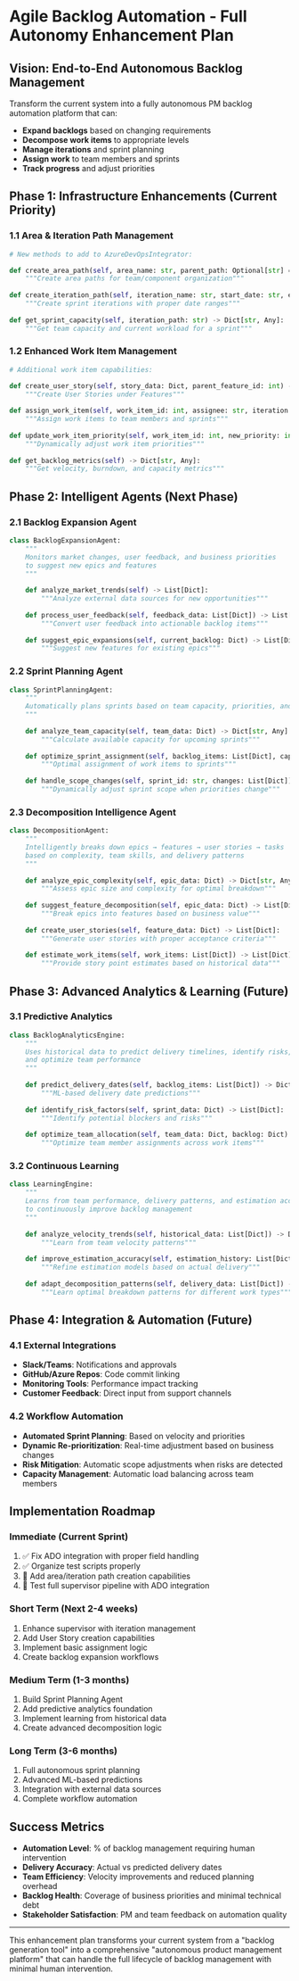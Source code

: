 # Agile Backlog Automation - Full Autonomy Enhancement Plan

## Vision: End-to-End Autonomous Backlog Management

Transform the current system into a fully autonomous PM backlog automation platform that can:
- **Expand backlogs** based on changing requirements
- **Decompose work items** to appropriate levels
- **Manage iterations** and sprint planning
- **Assign work** to team members and sprints
- **Track progress** and adjust priorities

## Phase 1: Infrastructure Enhancements (Current Priority)

### 1.1 Area & Iteration Path Management
```python
# New methods to add to AzureDevOpsIntegrator:

def create_area_path(self, area_name: str, parent_path: Optional[str] = None) -> Dict[str, Any]:
    """Create area paths for team/component organization"""
    
def create_iteration_path(self, iteration_name: str, start_date: str, end_date: str) -> Dict[str, Any]:
    """Create sprint iterations with proper date ranges"""
    
def get_sprint_capacity(self, iteration_path: str) -> Dict[str, Any]:
    """Get team capacity and current workload for a sprint"""
```

### 1.2 Enhanced Work Item Management
```python
# Additional work item capabilities:

def create_user_story(self, story_data: Dict, parent_feature_id: int) -> Dict[str, Any]:
    """Create User Stories under Features"""
    
def assign_work_item(self, work_item_id: int, assignee: str, iteration: str) -> Dict[str, Any]:
    """Assign work items to team members and sprints"""
    
def update_work_item_priority(self, work_item_id: int, new_priority: int) -> Dict[str, Any]:
    """Dynamically adjust work item priorities"""
    
def get_backlog_metrics(self) -> Dict[str, Any]:
    """Get velocity, burndown, and capacity metrics"""
```

## Phase 2: Intelligent Agents (Next Phase)

### 2.1 Backlog Expansion Agent
```python
class BacklogExpansionAgent:
    """
    Monitors market changes, user feedback, and business priorities
    to suggest new epics and features
    """
    
    def analyze_market_trends(self) -> List[Dict]:
        """Analyze external data sources for new opportunities"""
        
    def process_user_feedback(self, feedback_data: List[Dict]) -> List[Dict]:
        """Convert user feedback into actionable backlog items"""
        
    def suggest_epic_expansions(self, current_backlog: Dict) -> List[Dict]:
        """Suggest new features for existing epics"""
```

### 2.2 Sprint Planning Agent
```python
class SprintPlanningAgent:
    """
    Automatically plans sprints based on team capacity, priorities, and dependencies
    """
    
    def analyze_team_capacity(self, team_data: Dict) -> Dict[str, Any]:
        """Calculate available capacity for upcoming sprints"""
        
    def optimize_sprint_assignment(self, backlog_items: List[Dict], capacity: Dict) -> Dict:
        """Optimal assignment of work items to sprints"""
        
    def handle_scope_changes(self, sprint_id: str, changes: List[Dict]) -> Dict:
        """Dynamically adjust sprint scope when priorities change"""
```

### 2.3 Decomposition Intelligence Agent
```python
class DecompositionAgent:
    """
    Intelligently breaks down epics → features → user stories → tasks
    based on complexity, team skills, and delivery patterns
    """
    
    def analyze_epic_complexity(self, epic_data: Dict) -> Dict[str, Any]:
        """Assess epic size and complexity for optimal breakdown"""
        
    def suggest_feature_decomposition(self, epic_data: Dict) -> List[Dict]:
        """Break epics into features based on business value"""
        
    def create_user_stories(self, feature_data: Dict) -> List[Dict]:
        """Generate user stories with proper acceptance criteria"""
        
    def estimate_work_items(self, work_items: List[Dict]) -> List[Dict]:
        """Provide story point estimates based on historical data"""
```

## Phase 3: Advanced Analytics & Learning (Future)

### 3.1 Predictive Analytics
```python
class BacklogAnalyticsEngine:
    """
    Uses historical data to predict delivery timelines, identify risks,
    and optimize team performance
    """
    
    def predict_delivery_dates(self, backlog_items: List[Dict]) -> Dict[str, datetime]:
        """ML-based delivery date predictions"""
        
    def identify_risk_factors(self, sprint_data: Dict) -> List[Dict]:
        """Identify potential blockers and risks"""
        
    def optimize_team_allocation(self, team_data: Dict, backlog: Dict) -> Dict:
        """Optimize team member assignments across work items"""
```

### 3.2 Continuous Learning
```python
class LearningEngine:
    """
    Learns from team performance, delivery patterns, and estimation accuracy
    to continuously improve backlog management
    """
    
    def analyze_velocity_trends(self, historical_data: List[Dict]) -> Dict:
        """Learn from team velocity patterns"""
        
    def improve_estimation_accuracy(self, estimation_history: List[Dict]) -> Dict:
        """Refine estimation models based on actual delivery"""
        
    def adapt_decomposition_patterns(self, delivery_data: List[Dict]) -> Dict:
        """Learn optimal breakdown patterns for different work types"""
```

## Phase 4: Integration & Automation (Future)

### 4.1 External Integrations
- **Slack/Teams**: Notifications and approvals
- **GitHub/Azure Repos**: Code commit linking
- **Monitoring Tools**: Performance impact tracking
- **Customer Feedback**: Direct input from support channels

### 4.2 Workflow Automation
- **Automated Sprint Planning**: Based on velocity and priorities
- **Dynamic Re-prioritization**: Real-time adjustment based on business changes
- **Risk Mitigation**: Automatic scope adjustments when risks are detected
- **Capacity Management**: Automatic load balancing across team members

## Implementation Roadmap

### Immediate (Current Sprint)
1. ✅ Fix ADO integration with proper field handling
2. ✅ Organize test scripts properly
3. 🔄 Add area/iteration path creation capabilities
4. 🔄 Test full supervisor pipeline with ADO integration

### Short Term (Next 2-4 weeks)
1. Enhance supervisor with iteration management
2. Add User Story creation capabilities
3. Implement basic assignment logic
4. Create backlog expansion workflows

### Medium Term (1-3 months)
1. Build Sprint Planning Agent
2. Add predictive analytics foundation
3. Implement learning from historical data
4. Create advanced decomposition logic

### Long Term (3-6 months)
1. Full autonomous sprint planning
2. Advanced ML-based predictions
3. Integration with external data sources
4. Complete workflow automation

## Success Metrics

- **Automation Level**: % of backlog management requiring human intervention
- **Delivery Accuracy**: Actual vs predicted delivery dates
- **Team Efficiency**: Velocity improvements and reduced planning overhead  
- **Backlog Health**: Coverage of business priorities and minimal technical debt
- **Stakeholder Satisfaction**: PM and team feedback on automation quality

---

This enhancement plan transforms your current system from a "backlog generation tool" into a comprehensive "autonomous product management platform" that can handle the full lifecycle of backlog management with minimal human intervention.
